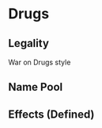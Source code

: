 # Drugs
## Legality
War on Drugs style
## Name Pool

## Effects (Defined)
<!--stackedit_data:
eyJoaXN0b3J5IjpbMTkyMDQ5MDM2OV19
-->